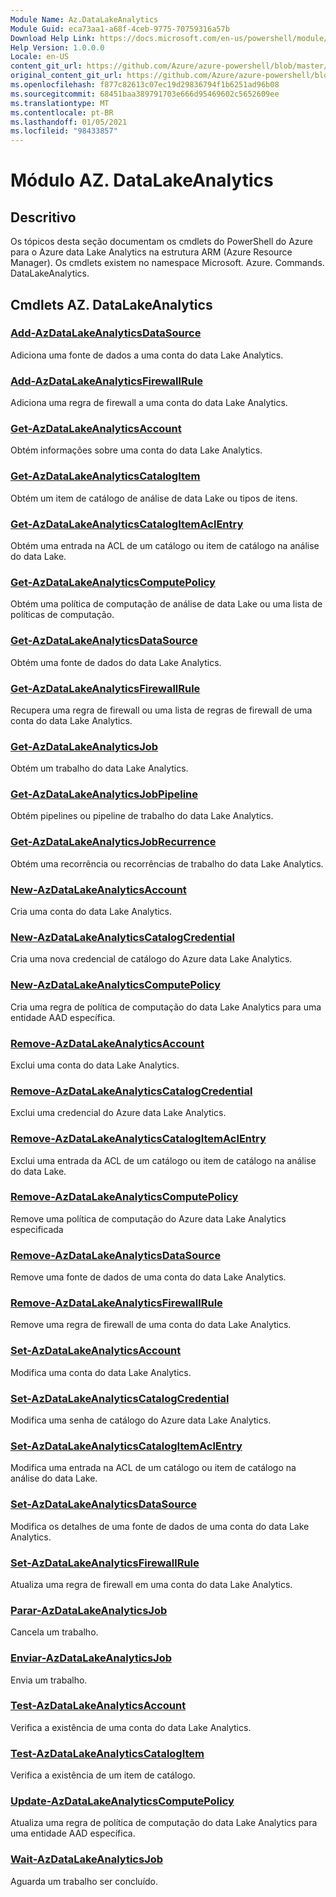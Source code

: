 ```yaml
---
Module Name: Az.DataLakeAnalytics
Module Guid: eca73aa1-a68f-4ceb-9775-70759316a57b
Download Help Link: https://docs.microsoft.com/en-us/powershell/module/az.datalakeanalytics
Help Version: 1.0.0.0
Locale: en-US
content_git_url: https://github.com/Azure/azure-powershell/blob/master/src/DataLakeAnalytics/DataLakeAnalytics/help/Az.DataLakeAnalytics.md
original_content_git_url: https://github.com/Azure/azure-powershell/blob/master/src/DataLakeAnalytics/DataLakeAnalytics/help/Az.DataLakeAnalytics.md
ms.openlocfilehash: f877c82613c07ec19d29836794f1b6251ad96b08
ms.sourcegitcommit: 68451baa389791703e666d95469602c5652609ee
ms.translationtype: MT
ms.contentlocale: pt-BR
ms.lasthandoff: 01/05/2021
ms.locfileid: "98433857"
---
```

# Módulo AZ. DataLakeAnalytics
## Descritivo
Os tópicos desta seção documentam os cmdlets do PowerShell do Azure para o Azure data Lake Analytics na estrutura ARM (Azure Resource Manager). Os cmdlets existem no namespace Microsoft. Azure. Commands. DataLakeAnalytics.

## Cmdlets AZ. DataLakeAnalytics
### [Add-AzDataLakeAnalyticsDataSource](Add-AzDataLakeAnalyticsDataSource.md)
Adiciona uma fonte de dados a uma conta do data Lake Analytics.

### [Add-AzDataLakeAnalyticsFirewallRule](Add-AzDataLakeAnalyticsFirewallRule.md)
Adiciona uma regra de firewall a uma conta do data Lake Analytics.

### [Get-AzDataLakeAnalyticsAccount](Get-AzDataLakeAnalyticsAccount.md)
Obtém informações sobre uma conta do data Lake Analytics.

### [Get-AzDataLakeAnalyticsCatalogItem](Get-AzDataLakeAnalyticsCatalogItem.md)
Obtém um item de catálogo de análise de data Lake ou tipos de itens.

### [Get-AzDataLakeAnalyticsCatalogItemAclEntry](Get-AzDataLakeAnalyticsCatalogItemAclEntry.md)
Obtém uma entrada na ACL de um catálogo ou item de catálogo na análise do data Lake.

### [Get-AzDataLakeAnalyticsComputePolicy](Get-AzDataLakeAnalyticsComputePolicy.md)
Obtém uma política de computação de análise de data Lake ou uma lista de políticas de computação.

### [Get-AzDataLakeAnalyticsDataSource](Get-AzDataLakeAnalyticsDataSource.md)
Obtém uma fonte de dados do data Lake Analytics.

### [Get-AzDataLakeAnalyticsFirewallRule](Get-AzDataLakeAnalyticsFirewallRule.md)
Recupera uma regra de firewall ou uma lista de regras de firewall de uma conta do data Lake Analytics.

### [Get-AzDataLakeAnalyticsJob](Get-AzDataLakeAnalyticsJob.md)
Obtém um trabalho do data Lake Analytics.

### [Get-AzDataLakeAnalyticsJobPipeline](Get-AzDataLakeAnalyticsJobPipeline.md)
Obtém pipelines ou pipeline de trabalho do data Lake Analytics.

### [Get-AzDataLakeAnalyticsJobRecurrence](Get-AzDataLakeAnalyticsJobRecurrence.md)
Obtém uma recorrência ou recorrências de trabalho do data Lake Analytics.

### [New-AzDataLakeAnalyticsAccount](New-AzDataLakeAnalyticsAccount.md)
Cria uma conta do data Lake Analytics.

### [New-AzDataLakeAnalyticsCatalogCredential](New-AzDataLakeAnalyticsCatalogCredential.md)
Cria uma nova credencial de catálogo do Azure data Lake Analytics.

### [New-AzDataLakeAnalyticsComputePolicy](New-AzDataLakeAnalyticsComputePolicy.md)
Cria uma regra de política de computação do data Lake Analytics para uma entidade AAD específica.

### [Remove-AzDataLakeAnalyticsAccount](Remove-AzDataLakeAnalyticsAccount.md)
Exclui uma conta do data Lake Analytics.

### [Remove-AzDataLakeAnalyticsCatalogCredential](Remove-AzDataLakeAnalyticsCatalogCredential.md)
Exclui uma credencial do Azure data Lake Analytics.

### [Remove-AzDataLakeAnalyticsCatalogItemAclEntry](Remove-AzDataLakeAnalyticsCatalogItemAclEntry.md)
Exclui uma entrada da ACL de um catálogo ou item de catálogo na análise do data Lake.

### [Remove-AzDataLakeAnalyticsComputePolicy](Remove-AzDataLakeAnalyticsComputePolicy.md)
Remove uma política de computação do Azure data Lake Analytics especificada

### [Remove-AzDataLakeAnalyticsDataSource](Remove-AzDataLakeAnalyticsDataSource.md)
Remove uma fonte de dados de uma conta do data Lake Analytics.

### [Remove-AzDataLakeAnalyticsFirewallRule](Remove-AzDataLakeAnalyticsFirewallRule.md)
Remove uma regra de firewall de uma conta do data Lake Analytics.

### [Set-AzDataLakeAnalyticsAccount](Set-AzDataLakeAnalyticsAccount.md)
Modifica uma conta do data Lake Analytics.

### [Set-AzDataLakeAnalyticsCatalogCredential](Set-AzDataLakeAnalyticsCatalogCredential.md)
Modifica uma senha de catálogo do Azure data Lake Analytics.

### [Set-AzDataLakeAnalyticsCatalogItemAclEntry](Set-AzDataLakeAnalyticsCatalogItemAclEntry.md)
Modifica uma entrada na ACL de um catálogo ou item de catálogo na análise do data Lake.

### [Set-AzDataLakeAnalyticsDataSource](Set-AzDataLakeAnalyticsDataSource.md)
Modifica os detalhes de uma fonte de dados de uma conta do data Lake Analytics.

### [Set-AzDataLakeAnalyticsFirewallRule](Set-AzDataLakeAnalyticsFirewallRule.md)
Atualiza uma regra de firewall em uma conta do data Lake Analytics.

### [Parar-AzDataLakeAnalyticsJob](Stop-AzDataLakeAnalyticsJob.md)
Cancela um trabalho.

### [Enviar-AzDataLakeAnalyticsJob](Submit-AzDataLakeAnalyticsJob.md)
Envia um trabalho.

### [Test-AzDataLakeAnalyticsAccount](Test-AzDataLakeAnalyticsAccount.md)
Verifica a existência de uma conta do data Lake Analytics.

### [Test-AzDataLakeAnalyticsCatalogItem](Test-AzDataLakeAnalyticsCatalogItem.md)
Verifica a existência de um item de catálogo.

### [Update-AzDataLakeAnalyticsComputePolicy](Update-AzDataLakeAnalyticsComputePolicy.md)
Atualiza uma regra de política de computação do data Lake Analytics para uma entidade AAD específica.

### [Wait-AzDataLakeAnalyticsJob](Wait-AzDataLakeAnalyticsJob.md)
Aguarda um trabalho ser concluído.

